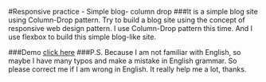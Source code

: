 #Responsive practice - Simple blog- column drop
###It is a simple blog site using Column-Drop pattern.
Try to build a blog site using the concept of responsive web design  pattern. I use Column-Drop pattern this time. And I use flexbox to build this simple blog-like site.

###Demo
[click here](https://arcobalenoi27.github.io/responsive-web-practices-or-courses/simple-blog-with-column-drop-and-flexbox/)
###P.S.
Because I am not familiar with English, so maybe I have many typos and make a mistake in English grammar. So please correct me if I am wrong in English. It really help me a lot, thanks.
